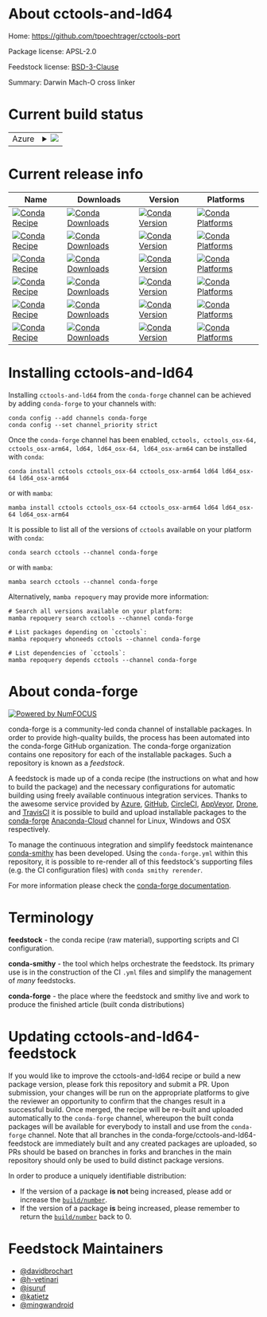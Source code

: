 About cctools-and-ld64
======================

Home: https://github.com/tpoechtrager/cctools-port

Package license: APSL-2.0

Feedstock license: [BSD-3-Clause](https://github.com/conda-forge/cctools-and-ld64-feedstock/blob/main/LICENSE.txt)

Summary: Darwin Mach-O cross linker

Current build status
====================


<table>
    
  <tr>
    <td>Azure</td>
    <td>
      <details>
        <summary>
          <a href="https://dev.azure.com/conda-forge/feedstock-builds/_build/latest?definitionId=7875&branchName=main">
            <img src="https://dev.azure.com/conda-forge/feedstock-builds/_apis/build/status/cctools-and-ld64-feedstock?branchName=main">
          </a>
        </summary>
        <table>
          <thead><tr><th>Variant</th><th>Status</th></tr></thead>
          <tbody><tr>
              <td>linux_64_cross_platformosx-64llvm_version13.0macos_machinex86_64-apple-darwin13.4.0</td>
              <td>
                <a href="https://dev.azure.com/conda-forge/feedstock-builds/_build/latest?definitionId=7875&branchName=main">
                  <img src="https://dev.azure.com/conda-forge/feedstock-builds/_apis/build/status/cctools-and-ld64-feedstock?branchName=main&jobName=linux&configuration=linux_64_cross_platformosx-64llvm_version13.0macos_machinex86_64-apple-darwin13.4.0" alt="variant">
                </a>
              </td>
            </tr><tr>
              <td>linux_64_cross_platformosx-64llvm_version14.0macos_machinex86_64-apple-darwin13.4.0</td>
              <td>
                <a href="https://dev.azure.com/conda-forge/feedstock-builds/_build/latest?definitionId=7875&branchName=main">
                  <img src="https://dev.azure.com/conda-forge/feedstock-builds/_apis/build/status/cctools-and-ld64-feedstock?branchName=main&jobName=linux&configuration=linux_64_cross_platformosx-64llvm_version14.0macos_machinex86_64-apple-darwin13.4.0" alt="variant">
                </a>
              </td>
            </tr><tr>
              <td>linux_64_cross_platformosx-arm64llvm_version13.0macos_machinearm64-apple-darwin20.0.0</td>
              <td>
                <a href="https://dev.azure.com/conda-forge/feedstock-builds/_build/latest?definitionId=7875&branchName=main">
                  <img src="https://dev.azure.com/conda-forge/feedstock-builds/_apis/build/status/cctools-and-ld64-feedstock?branchName=main&jobName=linux&configuration=linux_64_cross_platformosx-arm64llvm_version13.0macos_machinearm64-apple-darwin20.0.0" alt="variant">
                </a>
              </td>
            </tr><tr>
              <td>linux_64_cross_platformosx-arm64llvm_version14.0macos_machinearm64-apple-darwin20.0.0</td>
              <td>
                <a href="https://dev.azure.com/conda-forge/feedstock-builds/_build/latest?definitionId=7875&branchName=main">
                  <img src="https://dev.azure.com/conda-forge/feedstock-builds/_apis/build/status/cctools-and-ld64-feedstock?branchName=main&jobName=linux&configuration=linux_64_cross_platformosx-arm64llvm_version14.0macos_machinearm64-apple-darwin20.0.0" alt="variant">
                </a>
              </td>
            </tr><tr>
              <td>osx_64_cross_platformosx-64llvm_version13.0macos_machinex86_64-apple-darwin13.4.0</td>
              <td>
                <a href="https://dev.azure.com/conda-forge/feedstock-builds/_build/latest?definitionId=7875&branchName=main">
                  <img src="https://dev.azure.com/conda-forge/feedstock-builds/_apis/build/status/cctools-and-ld64-feedstock?branchName=main&jobName=osx&configuration=osx_64_cross_platformosx-64llvm_version13.0macos_machinex86_64-apple-darwin13.4.0" alt="variant">
                </a>
              </td>
            </tr><tr>
              <td>osx_64_cross_platformosx-64llvm_version14.0macos_machinex86_64-apple-darwin13.4.0</td>
              <td>
                <a href="https://dev.azure.com/conda-forge/feedstock-builds/_build/latest?definitionId=7875&branchName=main">
                  <img src="https://dev.azure.com/conda-forge/feedstock-builds/_apis/build/status/cctools-and-ld64-feedstock?branchName=main&jobName=osx&configuration=osx_64_cross_platformosx-64llvm_version14.0macos_machinex86_64-apple-darwin13.4.0" alt="variant">
                </a>
              </td>
            </tr><tr>
              <td>osx_64_cross_platformosx-arm64llvm_version13.0macos_machinearm64-apple-darwin20.0.0</td>
              <td>
                <a href="https://dev.azure.com/conda-forge/feedstock-builds/_build/latest?definitionId=7875&branchName=main">
                  <img src="https://dev.azure.com/conda-forge/feedstock-builds/_apis/build/status/cctools-and-ld64-feedstock?branchName=main&jobName=osx&configuration=osx_64_cross_platformosx-arm64llvm_version13.0macos_machinearm64-apple-darwin20.0.0" alt="variant">
                </a>
              </td>
            </tr><tr>
              <td>osx_64_cross_platformosx-arm64llvm_version14.0macos_machinearm64-apple-darwin20.0.0</td>
              <td>
                <a href="https://dev.azure.com/conda-forge/feedstock-builds/_build/latest?definitionId=7875&branchName=main">
                  <img src="https://dev.azure.com/conda-forge/feedstock-builds/_apis/build/status/cctools-and-ld64-feedstock?branchName=main&jobName=osx&configuration=osx_64_cross_platformosx-arm64llvm_version14.0macos_machinearm64-apple-darwin20.0.0" alt="variant">
                </a>
              </td>
            </tr><tr>
              <td>osx_arm64_cross_platformosx-64llvm_version13.0macos_machinex86_64-apple-darwin13.4.0</td>
              <td>
                <a href="https://dev.azure.com/conda-forge/feedstock-builds/_build/latest?definitionId=7875&branchName=main">
                  <img src="https://dev.azure.com/conda-forge/feedstock-builds/_apis/build/status/cctools-and-ld64-feedstock?branchName=main&jobName=osx&configuration=osx_arm64_cross_platformosx-64llvm_version13.0macos_machinex86_64-apple-darwin13.4.0" alt="variant">
                </a>
              </td>
            </tr><tr>
              <td>osx_arm64_cross_platformosx-64llvm_version14.0macos_machinex86_64-apple-darwin13.4.0</td>
              <td>
                <a href="https://dev.azure.com/conda-forge/feedstock-builds/_build/latest?definitionId=7875&branchName=main">
                  <img src="https://dev.azure.com/conda-forge/feedstock-builds/_apis/build/status/cctools-and-ld64-feedstock?branchName=main&jobName=osx&configuration=osx_arm64_cross_platformosx-64llvm_version14.0macos_machinex86_64-apple-darwin13.4.0" alt="variant">
                </a>
              </td>
            </tr><tr>
              <td>osx_arm64_cross_platformosx-arm64llvm_version13.0macos_machinearm64-apple-darwin20.0.0</td>
              <td>
                <a href="https://dev.azure.com/conda-forge/feedstock-builds/_build/latest?definitionId=7875&branchName=main">
                  <img src="https://dev.azure.com/conda-forge/feedstock-builds/_apis/build/status/cctools-and-ld64-feedstock?branchName=main&jobName=osx&configuration=osx_arm64_cross_platformosx-arm64llvm_version13.0macos_machinearm64-apple-darwin20.0.0" alt="variant">
                </a>
              </td>
            </tr><tr>
              <td>osx_arm64_cross_platformosx-arm64llvm_version14.0macos_machinearm64-apple-darwin20.0.0</td>
              <td>
                <a href="https://dev.azure.com/conda-forge/feedstock-builds/_build/latest?definitionId=7875&branchName=main">
                  <img src="https://dev.azure.com/conda-forge/feedstock-builds/_apis/build/status/cctools-and-ld64-feedstock?branchName=main&jobName=osx&configuration=osx_arm64_cross_platformosx-arm64llvm_version14.0macos_machinearm64-apple-darwin20.0.0" alt="variant">
                </a>
              </td>
            </tr>
          </tbody>
        </table>
      </details>
    </td>
  </tr>
</table>

Current release info
====================

| Name | Downloads | Version | Platforms |
| --- | --- | --- | --- |
| [![Conda Recipe](https://img.shields.io/badge/recipe-cctools-green.svg)](https://anaconda.org/conda-forge/cctools) | [![Conda Downloads](https://img.shields.io/conda/dn/conda-forge/cctools.svg)](https://anaconda.org/conda-forge/cctools) | [![Conda Version](https://img.shields.io/conda/vn/conda-forge/cctools.svg)](https://anaconda.org/conda-forge/cctools) | [![Conda Platforms](https://img.shields.io/conda/pn/conda-forge/cctools.svg)](https://anaconda.org/conda-forge/cctools) |
| [![Conda Recipe](https://img.shields.io/badge/recipe-cctools_osx--64-green.svg)](https://anaconda.org/conda-forge/cctools_osx-64) | [![Conda Downloads](https://img.shields.io/conda/dn/conda-forge/cctools_osx-64.svg)](https://anaconda.org/conda-forge/cctools_osx-64) | [![Conda Version](https://img.shields.io/conda/vn/conda-forge/cctools_osx-64.svg)](https://anaconda.org/conda-forge/cctools_osx-64) | [![Conda Platforms](https://img.shields.io/conda/pn/conda-forge/cctools_osx-64.svg)](https://anaconda.org/conda-forge/cctools_osx-64) |
| [![Conda Recipe](https://img.shields.io/badge/recipe-cctools_osx--arm64-green.svg)](https://anaconda.org/conda-forge/cctools_osx-arm64) | [![Conda Downloads](https://img.shields.io/conda/dn/conda-forge/cctools_osx-arm64.svg)](https://anaconda.org/conda-forge/cctools_osx-arm64) | [![Conda Version](https://img.shields.io/conda/vn/conda-forge/cctools_osx-arm64.svg)](https://anaconda.org/conda-forge/cctools_osx-arm64) | [![Conda Platforms](https://img.shields.io/conda/pn/conda-forge/cctools_osx-arm64.svg)](https://anaconda.org/conda-forge/cctools_osx-arm64) |
| [![Conda Recipe](https://img.shields.io/badge/recipe-ld64-green.svg)](https://anaconda.org/conda-forge/ld64) | [![Conda Downloads](https://img.shields.io/conda/dn/conda-forge/ld64.svg)](https://anaconda.org/conda-forge/ld64) | [![Conda Version](https://img.shields.io/conda/vn/conda-forge/ld64.svg)](https://anaconda.org/conda-forge/ld64) | [![Conda Platforms](https://img.shields.io/conda/pn/conda-forge/ld64.svg)](https://anaconda.org/conda-forge/ld64) |
| [![Conda Recipe](https://img.shields.io/badge/recipe-ld64_osx--64-green.svg)](https://anaconda.org/conda-forge/ld64_osx-64) | [![Conda Downloads](https://img.shields.io/conda/dn/conda-forge/ld64_osx-64.svg)](https://anaconda.org/conda-forge/ld64_osx-64) | [![Conda Version](https://img.shields.io/conda/vn/conda-forge/ld64_osx-64.svg)](https://anaconda.org/conda-forge/ld64_osx-64) | [![Conda Platforms](https://img.shields.io/conda/pn/conda-forge/ld64_osx-64.svg)](https://anaconda.org/conda-forge/ld64_osx-64) |
| [![Conda Recipe](https://img.shields.io/badge/recipe-ld64_osx--arm64-green.svg)](https://anaconda.org/conda-forge/ld64_osx-arm64) | [![Conda Downloads](https://img.shields.io/conda/dn/conda-forge/ld64_osx-arm64.svg)](https://anaconda.org/conda-forge/ld64_osx-arm64) | [![Conda Version](https://img.shields.io/conda/vn/conda-forge/ld64_osx-arm64.svg)](https://anaconda.org/conda-forge/ld64_osx-arm64) | [![Conda Platforms](https://img.shields.io/conda/pn/conda-forge/ld64_osx-arm64.svg)](https://anaconda.org/conda-forge/ld64_osx-arm64) |

Installing cctools-and-ld64
===========================

Installing `cctools-and-ld64` from the `conda-forge` channel can be achieved by adding `conda-forge` to your channels with:

```
conda config --add channels conda-forge
conda config --set channel_priority strict
```

Once the `conda-forge` channel has been enabled, `cctools, cctools_osx-64, cctools_osx-arm64, ld64, ld64_osx-64, ld64_osx-arm64` can be installed with `conda`:

```
conda install cctools cctools_osx-64 cctools_osx-arm64 ld64 ld64_osx-64 ld64_osx-arm64
```

or with `mamba`:

```
mamba install cctools cctools_osx-64 cctools_osx-arm64 ld64 ld64_osx-64 ld64_osx-arm64
```

It is possible to list all of the versions of `cctools` available on your platform with `conda`:

```
conda search cctools --channel conda-forge
```

or with `mamba`:

```
mamba search cctools --channel conda-forge
```

Alternatively, `mamba repoquery` may provide more information:

```
# Search all versions available on your platform:
mamba repoquery search cctools --channel conda-forge

# List packages depending on `cctools`:
mamba repoquery whoneeds cctools --channel conda-forge

# List dependencies of `cctools`:
mamba repoquery depends cctools --channel conda-forge
```


About conda-forge
=================

[![Powered by
NumFOCUS](https://img.shields.io/badge/powered%20by-NumFOCUS-orange.svg?style=flat&colorA=E1523D&colorB=007D8A)](https://numfocus.org)

conda-forge is a community-led conda channel of installable packages.
In order to provide high-quality builds, the process has been automated into the
conda-forge GitHub organization. The conda-forge organization contains one repository
for each of the installable packages. Such a repository is known as a *feedstock*.

A feedstock is made up of a conda recipe (the instructions on what and how to build
the package) and the necessary configurations for automatic building using freely
available continuous integration services. Thanks to the awesome service provided by
[Azure](https://azure.microsoft.com/en-us/services/devops/), [GitHub](https://github.com/),
[CircleCI](https://circleci.com/), [AppVeyor](https://www.appveyor.com/),
[Drone](https://cloud.drone.io/welcome), and [TravisCI](https://travis-ci.com/)
it is possible to build and upload installable packages to the
[conda-forge](https://anaconda.org/conda-forge) [Anaconda-Cloud](https://anaconda.org/)
channel for Linux, Windows and OSX respectively.

To manage the continuous integration and simplify feedstock maintenance
[conda-smithy](https://github.com/conda-forge/conda-smithy) has been developed.
Using the ``conda-forge.yml`` within this repository, it is possible to re-render all of
this feedstock's supporting files (e.g. the CI configuration files) with ``conda smithy rerender``.

For more information please check the [conda-forge documentation](https://conda-forge.org/docs/).

Terminology
===========

**feedstock** - the conda recipe (raw material), supporting scripts and CI configuration.

**conda-smithy** - the tool which helps orchestrate the feedstock.
                   Its primary use is in the construction of the CI ``.yml`` files
                   and simplify the management of *many* feedstocks.

**conda-forge** - the place where the feedstock and smithy live and work to
                  produce the finished article (built conda distributions)


Updating cctools-and-ld64-feedstock
===================================

If you would like to improve the cctools-and-ld64 recipe or build a new
package version, please fork this repository and submit a PR. Upon submission,
your changes will be run on the appropriate platforms to give the reviewer an
opportunity to confirm that the changes result in a successful build. Once
merged, the recipe will be re-built and uploaded automatically to the
`conda-forge` channel, whereupon the built conda packages will be available for
everybody to install and use from the `conda-forge` channel.
Note that all branches in the conda-forge/cctools-and-ld64-feedstock are
immediately built and any created packages are uploaded, so PRs should be based
on branches in forks and branches in the main repository should only be used to
build distinct package versions.

In order to produce a uniquely identifiable distribution:
 * If the version of a package **is not** being increased, please add or increase
   the [``build/number``](https://docs.conda.io/projects/conda-build/en/latest/resources/define-metadata.html#build-number-and-string).
 * If the version of a package **is** being increased, please remember to return
   the [``build/number``](https://docs.conda.io/projects/conda-build/en/latest/resources/define-metadata.html#build-number-and-string)
   back to 0.

Feedstock Maintainers
=====================

* [@davidbrochart](https://github.com/davidbrochart/)
* [@h-vetinari](https://github.com/h-vetinari/)
* [@isuruf](https://github.com/isuruf/)
* [@katietz](https://github.com/katietz/)
* [@mingwandroid](https://github.com/mingwandroid/)

